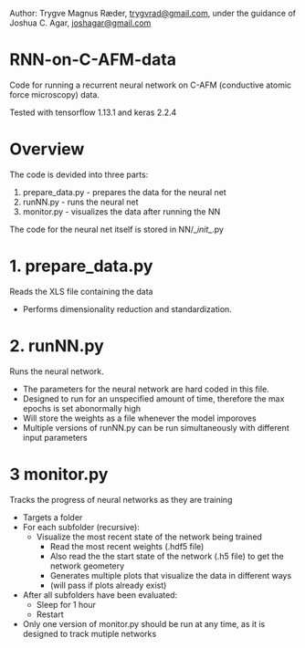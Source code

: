 
Author: Trygve Magnus Ræder, trygvrad@gmail.com, under the guidance of Joshua C. Agar, joshagar@gmail.com
# RNN-on-C-AFM-data

Code for running a recurrent neural network on C-AFM (conductive atomic force microscopy) data.

Tested with tensorflow 1.13.1 and keras 2.2.4

# Overview
The code is devided into three parts:
  1. prepare_data.py - prepares the data for the neural net
  2. runNN.py        - runs the neural net
  3. monitor.py      - visualizes the data after running the NN
  
The code for the neural net itself is stored in NN/__init_\_.py

# 1. prepare_data.py 
Reads the XLS file containing the data
  - Performs dimensionality reduction and standardization.

# 2. runNN.py
Runs the neural network.
  - The parameters for the neural network are hard coded in this file.
  - Designed to run for an unspecified amount of time, therefore the max epochs is set abonormally high
  - Will store the weights as a file whenever the model imporoves
  - Multiple versions of runNN.py can be run simultaneously with different input parameters
  
# 3 monitor.py
Tracks the progress of neural networks as they are training
  - Targets a folder
  - For each subfolder (recursive):
    - Visualize the most recent state of the network being trained
      - Read the most recent weights (.hdf5 file)
      - Also read the the start state of the network (.h5 file) to get the network geometery
      - Generates multiple plots that visualize the data in different ways
      - (will pass if plots already exist)
  - After all subfolders have been evaluated:
    - Sleep for 1 hour
    - Restart
  - Only one version of monitor.py should be run at any time, as it is designed to track mutiple networks

